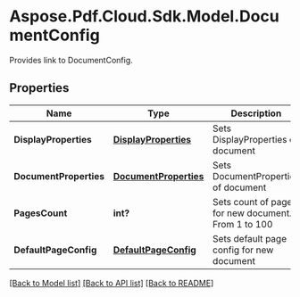 ﻿# Aspose.Pdf.Cloud.Sdk.Model.DocumentConfig
Provides link to DocumentConfig.

## Properties

Name | Type | Description | Notes
------------ | ------------- | ------------- | -------------
**DisplayProperties** | [**DisplayProperties**](DisplayProperties.md) | Sets DisplayProperties of document | [optional] 
**DocumentProperties** | [**DocumentProperties**](DocumentProperties.md) | Sets DocumentProperties of document | [optional] 
**PagesCount** | **int?** | Sets count of pages for new document. From 1 to 100 | 
**DefaultPageConfig** | [**DefaultPageConfig**](DefaultPageConfig.md) | Sets default page config for new document | [optional] 

[[Back to Model list]](../README.md#documentation-for-models) [[Back to API list]](../README.md#documentation-for-api-endpoints) [[Back to README]](../README.md)

